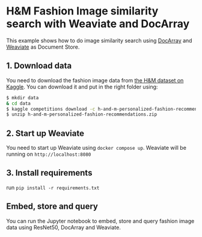 # H&M Fashion Image similarity search with Weaviate and DocArray

This example shows how to do image similarity search using [DocArray](https://docarray.jina.ai/) and [Weaviate](https://weaviate.io/) as Document Store. 

## 1. Download data
You need to download the fashion image data from [the H&M dataset on Kaggle](https://www.kaggle.com/c/h-and-m-personalized-fashion-recommendations/data). You can download it and put in the right folder using:

```bash
$ mkdir data
& cd data
$ kaggle competitions download -c h-and-m-personalized-fashion-recommendations
$ unzip h-and-m-personalized-fashion-recommendations.zip
```

## 2. Start up Weaviate
You need to start up Weaviate using `docker compose up`. Weaviate will be running on `http://localhost:8080` 

## 3. Install requirements
run `pip install -r requirements.txt`

## Embed, store and query
You can run the Jupyter notebook to embed, store and query fashion image data using ResNet50, DocArray and Weaviate.